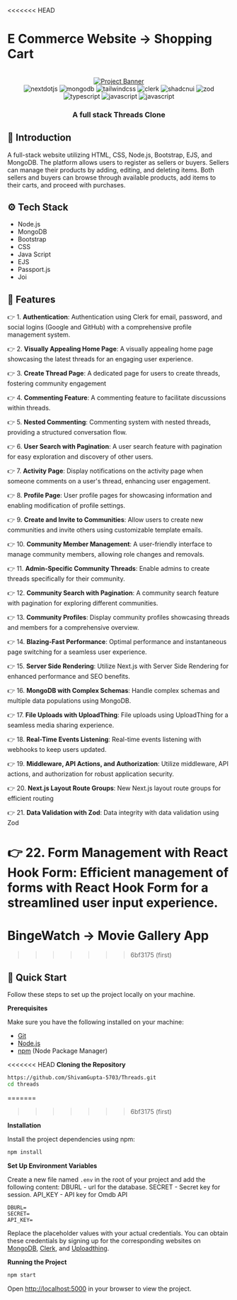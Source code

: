<<<<<<< HEAD
# E Commerce Website -> Shopping Cart


<div align="center">
  <br />
    <a href="#" target="_blank">
      <img src="https://github.com/ShivamGupta-5703/Threads/assets/134150130/07d3115c-5e28-46c7-8624-a484cb43fe0f" alt="Project Banner">
    </a>
  <br />

  <div>
    <img src="https://img.shields.io/badge/-Next_JS-black?style=for-the-badge&logoColor=white&logo=nextdotjs&color=000000" alt="nextdotjs" />
    <img src="https://img.shields.io/badge/-MongoDB-black?style=for-the-badge&logoColor=white&logo=mongodb&color=47A248" alt="mongodb" />
    <img src="https://img.shields.io/badge/-Tailwind_CSS-black?style=for-the-badge&logoColor=white&logo=tailwindcss&color=06B6D4" alt="tailwindcss" />
    <img src="https://img.shields.io/badge/-Clerk-black?style=for-the-badge&logoColor=white&logo=clerk&color=6C47FF" alt="clerk" />
    <img src="https://img.shields.io/badge/-Shadcn_UI-black?style=for-the-badge&logoColor=white&logo=shadcnui&color=000000" alt="shadcnui" />
    <img src="https://img.shields.io/badge/-Zod-black?style=for-the-badge&logoColor=white&logo=zod&color=3E67B1" alt="zod" />
    <img src="https://img.shields.io/badge/-Typescript-black?style=for-the-badge&logoColor=white&logo=typescript&color=3178C6" alt="typescript" />
    <img src="https://img.shields.io/badge/-Javascript-black?style=for-the-badge&logoColor=white&logo=javascript&color=3178C6" alt="javascript" />
    <img src="https://img.shields.io/badge/logo-javascript-blue?logo=javascript&logoColor=3178C6" alt="javascript" />
  </div>

  <h3 align="center">A full stack Threads Clone</h3>
</div>

## <a name="introduction">🤖 Introduction</a>

A full-stack website utilizing HTML, CSS, Node.js, Bootstrap, EJS, and MongoDB. The platform allows users to register as sellers or buyers. Sellers can manage their products by adding, editing, and deleting items. Both sellers and buyers can browse through available products, add items to their carts, and proceed with purchases.
## <a name="tech-stack">⚙️ Tech Stack</a>

- Node.js
- MongoDB
- Bootstrap
- CSS
- Java Script
- EJS
- Passport.js
- Joi

## <a name="features">🔋 Features</a>

👉 1. **Authentication**: Authentication using Clerk for email, password, and social logins (Google and GitHub) with a comprehensive profile management system.

👉 2. **Visually Appealing Home Page**: A visually appealing home page showcasing the latest threads for an engaging user experience.

👉 3. **Create Thread Page**: A dedicated page for users to create threads, fostering community engagement

👉 4. **Commenting Feature**: A commenting feature to facilitate discussions within threads.

👉 5. **Nested Commenting**: Commenting system with nested threads, providing a structured conversation flow.

👉 6. **User Search with Pagination**: A user search feature with pagination for easy exploration and discovery of other users.

👉 7. **Activity Page**: Display notifications on the activity page when someone comments on a user's thread, enhancing user engagement.

👉 8. **Profile Page**: User profile pages for showcasing information and enabling modification of profile settings.

👉 9. **Create and Invite to Communities**: Allow users to create new communities and invite others using customizable template emails.

👉 10. **Community Member Management**: A user-friendly interface to manage community members, allowing role changes and removals.

👉 11. **Admin-Specific Community Threads**: Enable admins to create threads specifically for their community.

👉 12. **Community Search with Pagination**: A community search feature with pagination for exploring different communities.

👉 13. **Community Profiles**: Display community profiles showcasing threads and members for a comprehensive overview.

👉 14. **Blazing-Fast Performance**: Optimal performance and instantaneous page switching for a seamless user experience.

👉 15. **Server Side Rendering**: Utilize Next.js with Server Side Rendering for enhanced performance and SEO benefits.

👉 16. **MongoDB with Complex Schemas**: Handle complex schemas and multiple data populations using MongoDB.

👉 17. **File Uploads with UploadThing**: File uploads using UploadThing for a seamless media sharing experience.

👉 18. **Real-Time Events Listening**: Real-time events listening with webhooks to keep users updated.

👉 19. **Middleware, API Actions, and Authorization**: Utilize middleware, API actions, and authorization for robust application security.

👉 20. **Next.js Layout Route Groups**: New Next.js layout route groups for efficient routing

👉 21. **Data Validation with Zod**: Data integrity with data validation using Zod

👉 22. **Form Management with React Hook Form**: Efficient management of forms with React Hook Form for a streamlined user input experience.
=======
# BingeWatch -> Movie Gallery App
>>>>>>> 6bf3175 (first)

## <a name="quick-start">🤸 Quick Start</a>

Follow these steps to set up the project locally on your machine.

**Prerequisites**

Make sure you have the following installed on your machine:

- [Git](https://git-scm.com/)
- [Node.js](https://nodejs.org/en)
- [npm](https://www.npmjs.com/) (Node Package Manager)

<<<<<<< HEAD
**Cloning the Repository**

```bash
https://github.com/ShivamGupta-5703/Threads.git
cd threads
```
=======
>>>>>>> 6bf3175 (first)

**Installation**

Install the project dependencies using npm:

```bash
npm install
```

**Set Up Environment Variables**

Create a new file named `.env` in the root of your project and add the following content:
DBURL - url for the database.
SECRET - Secret key for session.
API_KEY - API key for Omdb API
```env
DBURL=
SECRET=
API_KEY=
```

Replace the placeholder values with your actual credentials. You can obtain these credentials by signing up for the corresponding websites on [MongoDB](https://www.mongodb.com/), [Clerk](https://clerk.com/), and [Uploadthing](https://uploadthing.com/). 

**Running the Project**

```bash
npm start
```

Open [http://localhost:5000](http://localhost:5000) in your browser to view the project.
